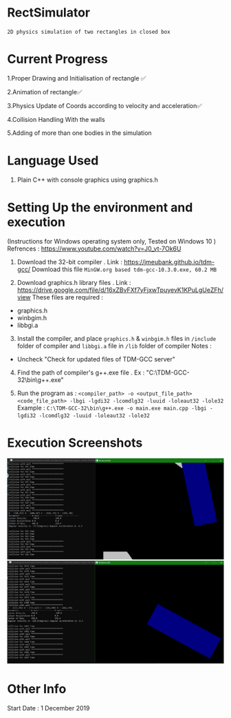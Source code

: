 # RectSimulator

	2D physics simulation of two rectangles in closed box

# Current Progress 

1.Proper Drawing and Initialisation of rectangle ✅

2.Animation of rectangle✅

3.Physics Update of Coords according to velocity and acceleration✅

4.Collision Handling With the walls

5.Adding of more than one bodies in the simulation

# Language Used 

1. Plain C++ with console graphics using graphics.h 

# Setting Up the environment and execution
(Instructions for Windows operating system only, Tested on Windows 10 ) <br>
Refrences : https://www.youtube.com/watch?v=J0_vt-7Ok6U

1. Download the 32-bit compiler . Link : https://jmeubank.github.io/tdm-gcc/ 
Download this file ` MinGW.org based tdm-gcc-10.3.0.exe, 60.2 MB `

2. Download graphics.h library files . Link : https://drive.google.com/file/d/16xZBvFXf7yFjxwTpuyevK1KPuLgUeZFh/view
These files are required : 
- graphics.h
- winbgim.h
- libbgi.a

3. Install the compiler, and place ` graphics.h ` & ` winbgim.h ` files in ` /include ` folder of compiler and ` libbgi.a ` file in ` /lib ` folder of compiler
Notes : 
- Uncheck "Check for updated files of TDM-GCC server"

4. Find the path of compiler's g++.exe file . Ex : "C:\TDM-GCC-32\bin\g++.exe"

5. Run the program as : `<compiler_path> -o <output_file_path> <code_file_path> -lbgi -lgdi32 -lcomdlg32 -luuid -loleaut32 -lole32`
Example : ` C:\TDM-GCC-32\bin\g++.exe -o main.exe main.cpp -lbgi -lgdi32 -lcomdlg32 -luuid -loleaut32 -lole32 `

# Execution Screenshots 

<img src="./images/SS1.png" />
<img src="./images/SS2.png" />

# Other Info

Start Date : 1 December 2019
